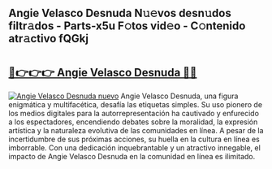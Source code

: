 ## Angie Velasco Desnuda N𝚞𝚎vos desn𝚞dos filtr𝚊dos - Parts-x5u F𝚘tos vid𝚎o - C𝚘ntenido atr𝚊ctivo fQGkj

# <h2><a href="http://mb2ojnq.tromn.icu/?c=Angie+Velasco+Desnuda">🔗👉👉👉 Angie Velasco Desnuda 🔗🔗</a></h2>

[![Angie Velasco Desnuda nuevo](https://i.imgur.com/pEAQMta.gif)](http://mb2ojnq.tromn.icu/?c=Angie+Velasco+Desnuda)
Angie Velasco Desnuda, una figura enigmática y multifacética, desafía las etiquetas simples. Su uso pionero de los medios digitales para la autorrepresentación ha cautivado y enfurecido a los espectadores, encendiendo debates sobre la moralidad, la expresión artística y la naturaleza evolutiva de las comunidades en línea. A pesar de la incertidumbre de sus próximas acciones, su huella en la cultura en línea es imborrable. Con una dedicación inquebrantable y un atractivo innegable, el impacto de Angie Velasco Desnuda en la comunidad en línea es ilimitado.
